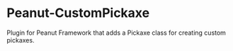 # Peanut-CustomPickaxe
 Plugin for Peanut Framework that adds a Pickaxe class for creating custom pickaxes.
